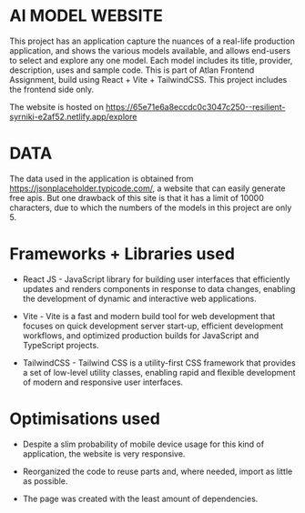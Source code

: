 # AI MODEL WEBSITE

This project has an application capture the nuances of a real-life production application, and shows the various models available, and allows end-users to select and explore any one model. Each model includes its title, provider, description, uses and sample code. This is part of Atlan Frontend Assignment, build using React + Vite + TailwindCSS. This project includes the frontend side only.

The website is hosted on https://65e71e6a8eccdc0c3047c250--resilient-syrniki-e2af52.netlify.app/explore

# DATA

The data used in the application is obtained from https://jsonplaceholder.typicode.com/, a website that can easily generate free apis. But one drawback of this site is that it has a limit of 10000 characters, due to which the numbers of the models in this project are only 5.

# Frameworks + Libraries used

* React JS - JavaScript library for building user interfaces that efficiently updates and renders components in response to data changes, enabling the development of dynamic and interactive web applications.

* Vite - Vite is a fast and modern build tool for web development that focuses on quick development server start-up, efficient development workflows, and optimized production builds for JavaScript and TypeScript projects.

* TailwindCSS - Tailwind CSS is a utility-first CSS framework that provides a set of low-level utility classes, enabling rapid and flexible development of modern and responsive user interfaces.

# Optimisations used

* Despite a slim probability of mobile device usage for this kind of application, the website is very responsive.

* Reorganized the code to reuse parts and, where needed, import as little as possible.

* The page was created with the least amount of dependencies.
